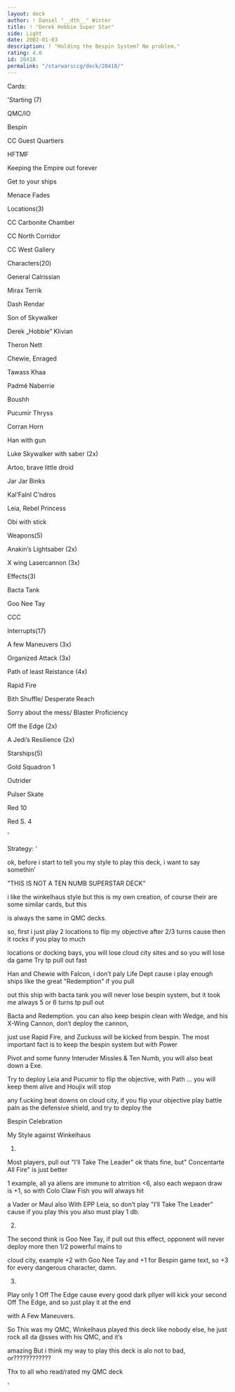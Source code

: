 ```yaml
---
layout: deck
author: ! Daniel "__dth__" Winter
title: ! "Derek Hobbie Super Star"
side: Light
date: 2002-01-03
description: ! "Holding the Bespin System? No problem."
rating: 4.0
id: 20418
permalink: "/starwarsccg/deck/20418/"
---
```

Cards: 

'Starting (7)


QMC/IO

Bespin

CC Guest Quartiers

HFTMF

Keeping the Empire out forever

Get to your ships

Menace Fades


Locations(3)


CC Carbonite Chamber

CC North Corridor

CC West Gallery


Characters(20)


General Calrissian

Mirax Terrik

Dash Rendar

Son of Skywalker

Derek &#8222;Hobbie&#8220; Klivian

Theron Nett

Chewie, Enraged

Tawass Khaa

Padmé Naberrie

Boushh

Pucumir Thryss

Corran Horn

Han with gun

Luke Skywalker with saber (2x)

Artoo, brave little droid

Jar Jar Binks

Kal&#8217;Falnl C&#8217;ndros

Leia, Rebel Princess

Obi with stick


Weapons(5)


Anakin&#8217;s Lightsaber (2x)

X wing Lasercannon (3x)


Effects(3)


Bacta Tank

Goo Nee Tay

CCC


Interrupts(17)


A few Maneuvers (3x)

Organized Attack (3x)

Path of least Reistance (4x)

Rapid Fire

Bith Shuffle/ Desperate Reach

Sorry about the mess/ Blaster Proficiency

Off the Edge (2x)

A Jedi&#8217;s Resilience (2x)


Starships(5)


Gold Squadron 1 

Outrider

Pulser Skate

Red 10

Red S. 4

'

Strategy: '

ok, before i start to tell you my style to play this deck, i want to say somethin&#8217;  


"THIS IS NOT A TEN NUMB SUPERSTAR DECK" 


i like the winkelhaus style but this is my own creation, of course their are some similar cards, but this 

is always the same in QMC decks. 



so, first i just play 2 locations to flip my objective after 2/3 turns cause then it rocks if you play to much 

locations or docking bays, you will lose cloud city sites and so you will lose da game Try tp pull out fast 

Han and Chewie with Falcon, i don&#8217;t paly Life Dept cause i play enough ships like the great "Redemption" if you pull 

out this ship with bacta tank you will never lose bespin system, but it took me always 5 or 6 turns tp pull out 

Bacta and Redemption. you can also keep bespin clean with Wedge, and his X-Wing Cannon, don&#8217;t deploy the cannon, 

just use Rapid Fire, and Zuckuss will be kicked from bespin. The most important fact is to keep the bespin system but with Power 

Pivot and some funny Interuder Missles & Ten Numb, you will also beat down a Exe. 


Try to deploy Leia and Pucumir to flip the objective, with Path ... you will keep them alive and Houjix will stop 

any f.ucking beat downs on cloud city, if you flip your objective play battle paln as the defensive shield, and try to deploy the 

Bespin Celebration 




My Style against Winkelhaus  



1. 


Most players, pull out "I&#8217;ll Take The Leader" ok thats fine, but" Concentarte All Fire" is just better 

1 example, all ya aliens are immune to atrrition <6, also each wepaon draw is +1, so with Colo Claw Fish you will always hit 

a Vader or Maul also With EPP Leia, so don&#8217;t play "I&#8217;ll Take The Leader" cause if you play this you also must play 1 db. 



2. 


The second think is Goo Nee Tay, if pull out this effect, opponent will never deploy more then 1/2 powerful mains to 

cloud city, example +2 with Goo Nee Tay and +1 for Bespin game text, so +3 for every dangerous character, damn. 



3. 


Play only 1 Off The Edge cause every good dark pllyer will kick your second Off The Edge, and so just play it at the end 

with A Few Maneuvers. 



So This was my QMC, Winkelhaus played this deck like nobody else, he just rock all da @sses with his QMC, and it&#8217;s 

amazing  But i think my way to play this deck is alo not to bad, or???????????? 


Thx to all who read/rated my QMC deck 


'
